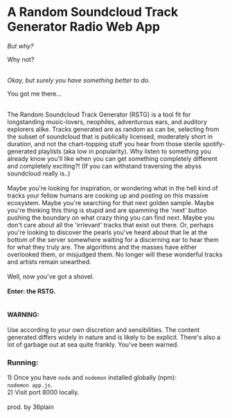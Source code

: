 <h1> A Random Soundcloud Track Generator Radio Web App </h1>

<em> But why? </em>
<p> Why not? </p>
<br>
<em> Okay, but surely you have something better to do. </em>
<p> You got me there... </p>
<br>
The Random Soundcloud Track Generator (RSTG) is a tool fit for longstanding music-lovers, 
neophiles, adventurous ears, and auditory explorers alike. Tracks generated are as random as 
can be, selecting from the subset of soundcloud that is publically licensed, moderately short in duration, and not the
 chart-topping
stuff you hear from those sterile spotify-generated playlists (aka low in popularity). Why listen to something you
 already know 
you'll like when you can get something completely different and completely exciting?! (If you can withstand
traversing the abyss soundcloud really is..)
<br>
<br>
Maybe you're looking for inspiration, or wondering what in the hell kind of tracks your fellow humans are cooking up and
 posting
 on this massive ecosystem. Maybe you're searching for that next golden sample. Maybe you're thinking this thing is
  stupid and are spamming the 'next' button
  pushing
  the boundary on what crazy thing you can find next. Maybe you don't care about all the 'irrlevant' tracks that
   exist out there. Or, perhaps you're
   looking to
  discover the pearls you've heard about that lie at the
  bottom of the server
 somewhere waiting for a discerning ear to hear them for what they truly are. The algorithms and the masses have
  either overlooked them, or misjudged them. No longer will these wonderful tracks and
   artists remain
   unearthed. 
   <br>
   <br>
   Well, now you've got a shovel.
<br>
<br>
<strong>Enter: the RSTG.</strong>
<br>
<br>
<h4>WARNING:</h4>
Use according to your own discretion and sensibilities. The content generated differs widely in nature and is likely
 to be explicit. There's also a lot of garbage out at sea quite frankly. You've been warned.
<h3>Running:</h3>
1) Once you have <code>node</code> and <code>nodemon</code> installed globally (npm):
<br>
<code>nodemon app.js</code>.
<br>
2) Visit port 8000 locally.

<br>
<br>
prod. by 36plain
